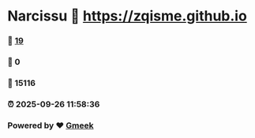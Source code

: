 # Narcissu :link: https://zqisme.github.io 
### :page_facing_up: [19](https://zqisme.github.io/tag.html) 
### :speech_balloon: 0 
### :hibiscus: 15116 
### :alarm_clock: 2025-09-26 11:58:36 
### Powered by :heart: [Gmeek](https://github.com/Meekdai/Gmeek)
